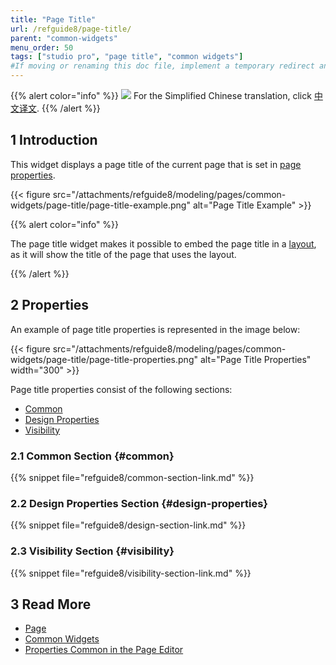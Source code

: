 ```yaml
---
title: "Page Title"
url: /refguide8/page-title/
parent: "common-widgets"
menu_order: 50
tags: ["studio pro", "page title", "common widgets"]
#If moving or renaming this doc file, implement a temporary redirect and let the respective team know they should update the URL in the product. See Mapping to Products for more details.
---
```


{{% alert color="info" %}}
<img src="attachments/chinese-translation/china.png" style="display: inline-block; margin: 0" /> For the Simplified Chinese translation, click [中文译文](https://cdn.mendix.tencent-cloud.com/documentation/refguide8/page-title.pdf).
{{% /alert %}}

## 1 Introduction

This widget displays a page title of the current page that is set in [page properties](/refguide8/page-properties/#title).

{{< figure src="/attachments/refguide8/modeling/pages/common-widgets/page-title/page-title-example.png" alt="Page Title Example" >}}

{{% alert color="info" %}}

The page title widget makes it possible to embed the page title in a [layout](/refguide8/layout/), as it will show the title of the page that uses the layout.

{{% /alert %}}

## 2 Properties

An example of page title properties is represented in the image below:

{{< figure src="/attachments/refguide8/modeling/pages/common-widgets/page-title/page-title-properties.png" alt="Page Title Properties"   width="300"  >}}

Page title properties consist of the following sections:

* [Common](#common)
* [Design Properties](#design-properties)
* [Visibility](#visibility)

### 2.1 Common Section {#common}

{{% snippet file="refguide8/common-section-link.md" %}}

### 2.2 Design Properties Section {#design-properties}

{{% snippet file="refguide8/design-section-link.md" %}} 

### 2.3 Visibility Section {#visibility}

{{% snippet file="refguide8/visibility-section-link.md" %}}

## 3 Read More

* [Page](/refguide8/page/)
* [Common Widgets](/refguide8/common-widgets/)
* [Properties Common in the Page Editor](/refguide8/common-widget-properties/)